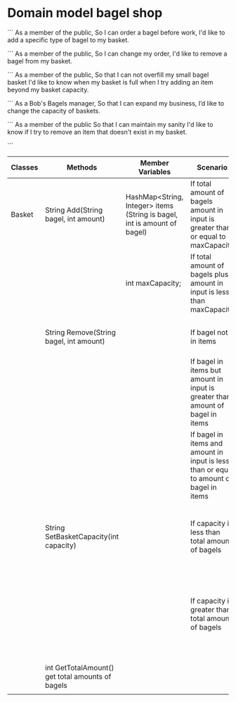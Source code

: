 # Domain model bagel shop

´´´
As a member of the public,
So I can order a bagel before work,
I'd like to add a specific type of bagel to my basket.

´´´
As a member of the public,
So I can change my order,
I'd like to remove a bagel from my basket.

´´´
As a member of the public,
So that I can not overfill my small bagel basket
I'd like to know when my basket is full when I try adding an item beyond my basket capacity.

´´´
As a Bob's Bagels manager,
So that I can expand my business,
I’d like to change the capacity of baskets.

´´´
As a member of the public
So that I can maintain my sanity
I'd like to know if I try to remove an item that doesn't exist in my basket.

´´´

| Classes | Methods                                          | Member Variables                                                         | Scenario                                                                                | Output/Result                                                                                                            |
|---------|--------------------------------------------------|--------------------------------------------------------------------------|-----------------------------------------------------------------------------------------|--------------------------------------------------------------------------------------------------------------------------|
| Basket  | String Add(String bagel, int amount)             | HashMap<String, Integer> items (String is bagel, int is amount of bagel) | If total amount of bagels amount in input is greater than or equal to maxCapacity       | Return a message saying items is full.                                                                                   |
|         |                                                  | int maxCapacity;                                                         | If total amount of bagels plus amount in input is less than maxCapacity                 | Adds amount of bagel to the items and Print whats added.                                                                 |
|         |                                                  |                                                                          |                                                                                         |                                                                                                                          |
|         | String Remove(String bagel, int amount)          |                                                                          | If bagel not in items                                                                   | Return a message saying bagel is not in items                                                                            |
|         |                                                  |                                                                          | If bagel in items but amount in input is greater than amount of bagel in items          | Return a message saying "you only have this amount of that type of bagel in your items"                                  |
|         |                                                  |                                                                          | If bagel in items and amount in input is less than or equal to amount of bagel in items | Remove amount of bagel from items and print how many of what bagel removed.                                              |
|         |                                                  |                                                                          |                                                                                         |                                                                                                                          |
|         | String SetBasketCapacity(int capacity)           |                                                                          | If capacity is less than total amount of bagels                                         | Change the value of maxCapacity and return a message with the new maxCapacity                                            |
|         |                                                  |                                                                          | If capacity is greater than total amount of bagels                                      | Empty basket and Change the value of maxCapacity and return a message that the basket is emptied and the new maxCapacity |
|         |                                                  |                                                                          |                                                                                         |                                                                                                                          |
|         | int GetTotalAmount() get total amounts of bagels |                                                                          |                                                                                         | return sum of values in items;                                                                                           |
|         |                                                  |                                                                          |                                                                                         |                                                                                                                          |

